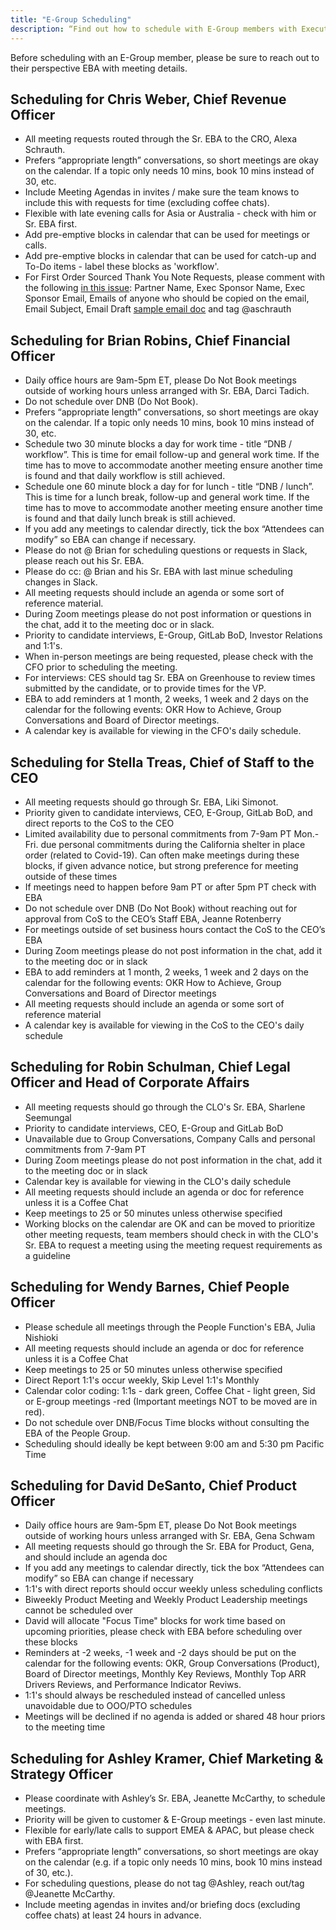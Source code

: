 ```yaml
---
title: "E-Group Scheduling"
description: “Find out how to schedule with E-Group members with Executive Business Administrators”
---
```


Before scheduling with an E-Group member, please be sure to reach out to their perspective EBA with meeting details.

## Scheduling for Chris Weber, Chief Revenue Officer

- All meeting requests routed through the Sr. EBA to the CRO, Alexa Schrauth.
- Prefers “appropriate length” conversations, so short meetings are okay on the calendar.  If a topic only needs 10 mins, book 10 mins instead of 30, etc.
- Include Meeting Agendas in invites / make sure the team knows to include this with requests for time (excluding coffee chats).
- Flexible with late evening calls for Asia or Australia - check with him or Sr. EBA first.
- Add pre-emptive blocks in calendar that can be used for meetings or calls.
- Add pre-emptive blocks in calendar that can be used for catch-up and To-Do items - label these blocks as 'workflow'.
- For First Order Sourced Thank You Note Requests, please comment with the following [in this issue](https://gitlab.com/gitlab-com/channel/channels/-/issues/625): Partner Name, Exec Sponsor Name, Exec Sponsor Email, Emails of anyone who should be copied on the email, Email Subject, Email Draft [sample email doc](https://docs.google.com/document/d/1cJRBniVQhURxq0VzeE-2wA7ai6wW_vFIwWNTI_KRivY/edit?usp=sharing) and tag @aschrauth

## Scheduling for Brian Robins, Chief Financial Officer

- Daily office hours are 9am-5pm ET, please Do Not Book meetings outside of working hours unless arranged with Sr. EBA, Darci Tadich.
- Do not schedule over DNB (Do Not Book).
- Prefers “appropriate length” conversations, so short meetings are okay on the calendar. If a topic only needs 10 mins, book 10 mins instead of 30, etc.
- Schedule two 30 minute blocks a day for work time - title “DNB / workflow”. This is time for email follow-up and general work time. If the time has to move to accommodate another meeting ensure another time is found and that daily workflow is still achieved.
- Schedule one 60 minute block a day for for lunch - title “DNB / lunch”. This is time for a lunch break, follow-up and general work time. If the time has to move to accommodate another meeting ensure another time is found and that daily lunch break is still achieved.
- If you add any meetings to calendar directly, tick the box “Attendees can modify” so EBA can change if necessary.
- Please do not @ Brian for scheduling questions or requests in Slack, please reach out his Sr. EBA.
- Please do cc: @ Brian and his Sr. EBA with last minue scheduling changes in Slack.
- All meeting requests should include an agenda or some sort of reference material.
- During Zoom meetings please do not post information or questions in the chat, add it to the meeting doc or in slack.
- Priority to candidate interviews, E-Group, GitLab BoD, Investor Relations and 1:1's.
- When in-person meetings are being requested, please check with the CFO prior to scheduling the meeting.
- For interviews: CES should tag Sr. EBA on Greenhouse to review times submitted by the candidate, or to provide times for the VP.
- EBA to add reminders at 1 month, 2 weeks, 1 week and 2 days on the calendar for the following events: OKR How to Achieve, Group Conversations and Board of Director meetings.
- A calendar key is available for viewing in the CFO's daily schedule.

## Scheduling for Stella Treas, Chief of Staff to the CEO

- All meeting requests should go through Sr. EBA, Liki Simonot.
- Priority given to candidate interviews, CEO, E-Group, GitLab BoD, and direct reports to the CoS to the CEO
- Limited availability due to personal commitments from 7-9am PT Mon.-Fri. due personal commitments during the California shelter in place order (related to Covid-19). Can often make meetings during these blocks, if given advance notice, but strong preference for meeting outside of these times
- If meetings need to happen before 9am PT or after 5pm PT check with EBA
- Do not schedule over DNB (Do Not Book) without reaching out for approval from CoS to the CEO’s Staff EBA, Jeanne Rotenberry
- For meetings outside of set business hours contact the CoS to the CEO’s EBA
- During Zoom meetings please do not post information in the chat, add it to the meeting doc or in slack
- EBA to add reminders at 1 month, 2 weeks, 1 week and 2 days on the calendar for the following events: OKR How to Achieve, Group Conversations and Board of Director meetings
- All meeting requests should include an agenda or some sort of reference material
- A calendar key is available for viewing in the CoS to the CEO's daily schedule

## Scheduling for Robin Schulman, Chief Legal Officer and Head of Corporate Affairs

- All meeting requests should go through the CLO's Sr. EBA, Sharlene Seemungal
- Priority to candidate interviews, CEO, E-Group and GitLab BoD
- Unavailable due to Group Conversations, Company Calls and personal commitments from 7-9am PT
- During Zoom meetings please do not post information in the chat, add it to the meeting doc or in slack
- Calendar key is available for viewing in the CLO's daily schedule
- All meeting requests should include an agenda or doc for reference unless it is a Coffee Chat
- Keep meetings to 25 or 50 minutes unless otherwise specified
- Working blocks on the calendar are OK and can be moved to prioritize other meeting requests, team members should check in with the CLO's Sr. EBA to request a meeting using the meeting request requirements as a guideline

## Scheduling for Wendy Barnes, Chief People Officer

- Please schedule all meetings through the People Function's EBA, Julia Nishioki
- All meeting requests should include an agenda or doc for reference unless it is a Coffee Chat
- Keep meetings to 25 or 50 minutes unless otherwise specified
- Direct Report 1:1's occur weekly, Skip Level 1:1's Monthly
- Calendar color coding: 1:1s - dark green, Coffee Chat - light green, Sid or E-group meetings -red (Important meetings NOT to be moved are in red).
- Do not schedule over DNB/Focus Time blocks without consulting the EBA of the People Group.
- Scheduling should ideally be kept between 9:00 am and 5:30 pm Pacific Time

## Scheduling for David DeSanto, Chief Product Officer

- Daily office hours are 9am-5pm ET, please Do Not Book meetings outside of working hours unless arranged with Sr. EBA, Gena Schwam
- All meeting requests should go through the Sr. EBA for Product, Gena, and should include an agenda doc
- If you add any meetings to calendar directly, tick the box “Attendees can modify” so EBA can change if necessary
- 1:1's with direct reports should occur weekly unless scheduling conflicts
- Biweekly Product Meeting and Weekly Product Leadership meetings cannot be scheduled over
- David will allocate "Focus Time" blocks for work time based on upcoming priorities, please check with EBA before scheduling over these blocks
- Reminders at -2 weeks, -1 week and -2 days should be put on the calendar for the following events: OKR, Group Conversations (Product), Board of Director meetings, Monthly Key Reviews, Monthly Top ARR Drivers Reviews, and Performance Indicator Reviws.
- 1:1's should always be rescheduled instead of cancelled unless unavoidable due to OOO/PTO schedules
- Meetings will be declined if no agenda is added or shared 48 hour priors to the meeting time

## Scheduling for Ashley Kramer, Chief Marketing & Strategy Officer

- Please coordinate with Ashley’s Sr. EBA, Jeanette McCarthy, to schedule meetings. 
- Priority will be given to customer & E-Group meetings - even last minute. 
- Flexible for early/late calls to support EMEA & APAC, but please check with EBA first. 
- Prefers “appropriate length” conversations, so short meetings are okay on the calendar  (e.g. if a topic only needs 10 mins, book 10 mins instead of 30, etc.).
- For scheduling questions, please do not tag @Ashley, reach out/tag @Jeanette McCarthy. 
- Include meeting agendas in invites and/or briefing docs (excluding coffee chats) at least 24 hours in advance.



